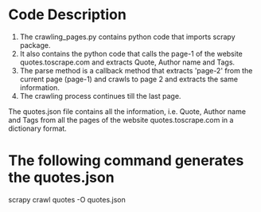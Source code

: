 # Code Description

1. The crawling_pages.py contains python code that imports scrapy package.
2. It also contains the python code that calls the page-1 of the website quotes.toscrape.com and extracts Quote, Author name and Tags.
3. The parse method is a callback method that extracts 'page-2' from the current page (page-1) and crawls to page 2 and extracts the same information.
4. The crawling process continues till the last page.

The quotes.json file contains all the information, i.e. Quote, Author name and Tags from all the pages of the website quotes.toscrape.com in a dictionary format.

# The following command generates the quotes.json 
scrapy crawl quotes -O quotes.json
